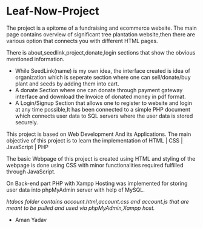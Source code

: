 # Leaf-Now-Project
The project is a epitome of a fundraising and ecommerce website. 
The main page contains overview of significant tree plantation website,then there are various option that connects you with different HTML pages.

There is about,seedlink,project,donate,login sections that show the obvious mentioned information.

- While SeedLink(name) is my own idea, the interface created is idea of organization which is seperate section where one can sell/donate/buy plant and seeds by adding them into cart.
- A donate Section where one can donate through payment gateway interface and download the Invoice of donated money in pdf format.
- A Login/Signup Section that allows one to register to website and login at any time possible,It has been connected to a simple PHP document which connects user data to SQL servers where the user data is stored securely.

This project is based on Web Development And its Applications. The main objective of this project is to learn the implementation of 
 HTML | CSS | JavaScript | PHP  

The basic Webpage of this project is created using HTML and styling of the webpage is done using CSS with minor functionalities required fulfilled through JavaScript.

On Back-end part PHP with Xampp Hosting was implemented for storing user data into phpMyAdmin server with help of MySQL.

*htdocs folder contains account.html,account.css and account.js that are meant to be pulled and used via phpMyAdmin,Xampp host.*

* Aman Yadav
